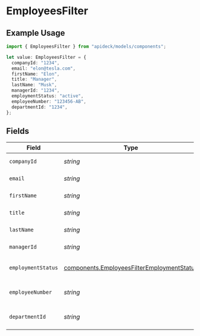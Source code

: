 # EmployeesFilter

## Example Usage

```typescript
import { EmployeesFilter } from "apideck/models/components";

let value: EmployeesFilter = {
  companyId: "1234",
  email: "elon@tesla.com",
  firstName: "Elon",
  title: "Manager",
  lastName: "Musk",
  managerId: "1234",
  employmentStatus: "active",
  employeeNumber: "123456-AB",
  departmentId: "1234",
};
```

## Fields

| Field                                                                                                    | Type                                                                                                     | Required                                                                                                 | Description                                                                                              | Example                                                                                                  |
| -------------------------------------------------------------------------------------------------------- | -------------------------------------------------------------------------------------------------------- | -------------------------------------------------------------------------------------------------------- | -------------------------------------------------------------------------------------------------------- | -------------------------------------------------------------------------------------------------------- |
| `companyId`                                                                                              | *string*                                                                                                 | :heavy_minus_sign:                                                                                       | Company ID to filter on                                                                                  | 1234                                                                                                     |
| `email`                                                                                                  | *string*                                                                                                 | :heavy_minus_sign:                                                                                       | Email to filter on                                                                                       | elon@tesla.com                                                                                           |
| `firstName`                                                                                              | *string*                                                                                                 | :heavy_minus_sign:                                                                                       | First Name to filter on                                                                                  | Elon                                                                                                     |
| `title`                                                                                                  | *string*                                                                                                 | :heavy_minus_sign:                                                                                       | Job title to filter on                                                                                   | Manager                                                                                                  |
| `lastName`                                                                                               | *string*                                                                                                 | :heavy_minus_sign:                                                                                       | Last Name to filter on                                                                                   | Musk                                                                                                     |
| `managerId`                                                                                              | *string*                                                                                                 | :heavy_minus_sign:                                                                                       | Manager id to filter on                                                                                  | 1234                                                                                                     |
| `employmentStatus`                                                                                       | [components.EmployeesFilterEmploymentStatus](../../models/components/employeesfilteremploymentstatus.md) | :heavy_minus_sign:                                                                                       | Employment status to filter on                                                                           | active                                                                                                   |
| `employeeNumber`                                                                                         | *string*                                                                                                 | :heavy_minus_sign:                                                                                       | Employee number to filter on                                                                             | 123456-AB                                                                                                |
| `departmentId`                                                                                           | *string*                                                                                                 | :heavy_minus_sign:                                                                                       | ID of the department to filter on                                                                        | 1234                                                                                                     |